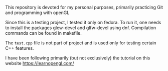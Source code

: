 This repository is devoted for my personal purposes, primarily practicing Git and programming with openGL

Since this is a testing project, I tested it only on fedora.
To run it, one needs to install the packages glew-devel and glfw-devel using dnf.
Compilation commands can be found in makefile.

The `test.cpp` file is not part of project and is used only for testing certain C++ features.

I have been following primarily (but not exclusively) the tutorial on this website https://learnopengl.com/
